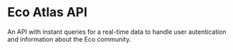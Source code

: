 # Eco Atlas API

An API with instant queries for a real-time data to handle user autentication and information about the Eco community.
